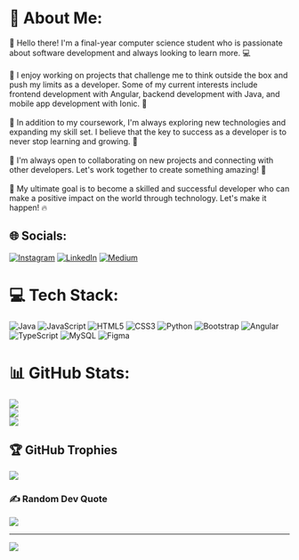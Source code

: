 # 💫 About Me:
👋 Hello there! I'm a final-year computer science student who is passionate about software development and always looking to learn more. 💻<br><br>🚀 I enjoy working on projects that challenge me to think outside the box and push my limits as a developer. Some of my current interests include frontend development with Angular, backend development with Java, and mobile app development with Ionic. 📱<br><br>🌱 In addition to my coursework, I'm always exploring new technologies and expanding my skill set. I believe that the key to success as a developer is to never stop learning and growing. 🌟<br><br>🤝 I'm always open to collaborating on new projects and connecting with other developers. Let's work together to create something amazing! 🤝<br><br>🎯 My ultimate goal is to become a skilled and successful developer who can make a positive impact on the world through technology. Let's make it happen! 🔥


## 🌐 Socials:
[![Instagram](https://img.shields.io/badge/Instagram-%23E4405F.svg?logo=Instagram&logoColor=white)](https://instagram.com/codewithniki) [![LinkedIn](https://img.shields.io/badge/LinkedIn-%230077B5.svg?logo=linkedin&logoColor=white)](https://www.linkedin.com/in/nikhil-muneshwar/) [![Medium](https://img.shields.io/badge/Medium-12100E?logo=medium&logoColor=white)](https://medium.com/@@nikhilmuneshwar01) 

# 💻 Tech Stack:
![Java](https://img.shields.io/badge/java-%23ED8B00.svg?style=for-the-badge&logo=java&logoColor=white) ![JavaScript](https://img.shields.io/badge/javascript-%23323330.svg?style=for-the-badge&logo=javascript&logoColor=%23F7DF1E) ![HTML5](https://img.shields.io/badge/html5-%23E34F26.svg?style=for-the-badge&logo=html5&logoColor=white) ![CSS3](https://img.shields.io/badge/css3-%231572B6.svg?style=for-the-badge&logo=css3&logoColor=white) ![Python](https://img.shields.io/badge/python-3670A0?style=for-the-badge&logo=python&logoColor=ffdd54) ![Bootstrap](https://img.shields.io/badge/bootstrap-%23563D7C.svg?style=for-the-badge&logo=bootstrap&logoColor=white) ![Angular](https://img.shields.io/badge/angular-%23DD0031.svg?style=for-the-badge&logo=angular&logoColor=white) ![TypeScript](https://img.shields.io/badge/typescript-%23007ACC.svg?style=for-the-badge&logo=typescript&logoColor=white) ![MySQL](https://img.shields.io/badge/mysql-%2300f.svg?style=for-the-badge&logo=mysql&logoColor=white)  	![Figma](https://img.shields.io/badge/figma-%23F24E1E.svg?style=for-the-badge&logo=figma&logoColor=white)
# 📊 GitHub Stats:
![](https://github-readme-stats.vercel.app/api?username=NikhilM01&theme=highcontrast&hide_border=false&include_all_commits=true&count_private=true)<br/>
![](https://github-readme-streak-stats.herokuapp.com/?user=NikhilM01&theme=highcontrast&hide_border=false)<br/>
![](https://github-readme-stats.vercel.app/api/top-langs/?username=NikhilM01&theme=highcontrast&hide_border=false&include_all_commits=true&count_private=true&layout=compact)

## 🏆 GitHub Trophies
![](https://github-profile-trophy.vercel.app/?username=NikhilM01&theme=juicyfresh&no-frame=false&no-bg=false&margin-w=4)

### ✍️ Random Dev Quote
![](https://quotes-github-readme.vercel.app/api?type=horizontal&theme=radical)



---
[![](https://visitcount.itsvg.in/api?id=NikhilM01&icon=0&color=0)](https://visitcount.itsvg.in)

<!-- Proudly created with GPRM ( https://gprm.itsvg.in ) -->
